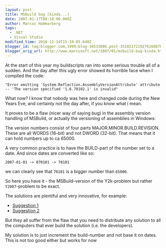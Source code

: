 ```yaml
---
layout: post
title: MSBuild bug (kinda...)
date: 2007-01-17T08:10:00.000Z
author: Marcus Hammarberg
tags:
  - .NET
  - Visual Studio
modified_time: 2010-12-14T15:19:05.648Z
blogger_id: tag:blogger.com,1999:blog-36533086.post-3510217219276168876
blogger_orig_url: http://www.marcusoft.net/2007/01/msbuild-bug-kinda.html
---
```


At the start of this year my buildscripts ran into some serious trouble all of a sudden. And the day after this ugly error showed its horrible face when I compiled the code:

`"Error emitting 'System.Reflection.AssemblyVersionAttribute' attribute -- 'The version specified '1.6.70102.1' is invalid"`

What now? I know that nobody was here and changed code during the New Years Eve, and certainly not the day after, if you know what i mean.

It proves to be a flaw (nicer way of saying bug) in the assembly version handling of MSBuild, or actually the versioning of assemblies in Windows:

The version numbers consist of four parts MAJOR.MINOR.BUILD.REVISION. These are all WORDS (16-bit) and not DWORD (32-bit). That means that it can hold numbers up to ca 65000.

A very common practice is to have the BUILD-part of the number set to a date. And since dates are converted like so:

`2007-01-01 -> 070101 -> 70101`

we can clearly see that `70101` is a bigger number than `65000`.

So here you have it - the MSBuild-version of the Y2k-problem but rather `Y2007`-problem to be exact.

The solutions are plentiful and very innovative, for example:

- [Suggestion 1](http://forums.microsoft.com/MSDN/ShowPost.aspx?PostID=1066500&SiteID=1)
- [Suggestion 2](http://forums.microsoft.com/MSDN/ShowPost.aspx?PostID=940650&SiteID=1)

But they all suffer from the flaw that you need to distribute any solution to all the computers that ever build the solution (i.e. the developers).

My solution is to just increment the build-number and not base it on dates. This is not too good either but works for now
